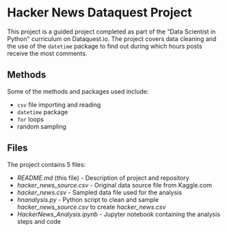 # Hacker News Dataquest Project

This project is a guided project completed as part of the "Data Scientist in Python" curriculum on Dataquest.io. The project covers data cleaning and the use of the `datetime` package to find out during which hours posts receive the most comments.

## Methods

Some of the methods and packages used include:
+ `csv` file importing and reading
+ `datetime` package
+ `for` loops
+ random sampling

## Files

The project contains 5 files:
+ *README.md* (this file) - Description of project and repository
+ *hacker_news_source.csv* - Original data source file from Kaggle.com
+ *hacker_news.csv* - Sampled data file used for the analysis
+ *hnanalysis.py* - Python script to clean and sample *hacker_news_source.csv* to create *hacker_news.csv*
+ *HackerNews_Analysis.ipynb* - Jupyter notebook containing the analysis steps and code